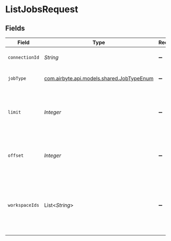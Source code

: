 # ListJobsRequest


## Fields

| Field                                                                                                   | Type                                                                                                    | Required                                                                                                | Description                                                                                             |
| ------------------------------------------------------------------------------------------------------- | ------------------------------------------------------------------------------------------------------- | ------------------------------------------------------------------------------------------------------- | ------------------------------------------------------------------------------------------------------- |
| `connectionId`                                                                                          | *String*                                                                                                | :heavy_minus_sign:                                                                                      | Filter the Jobs by connectionId.                                                                        |
| `jobType`                                                                                               | [com.airbyte.api.models.shared.JobTypeEnum](../../models/shared/JobTypeEnum.md)                         | :heavy_minus_sign:                                                                                      | Filter the Jobs by jobType.                                                                             |
| `limit`                                                                                                 | *Integer*                                                                                               | :heavy_minus_sign:                                                                                      | Set the limit on the number of Jobs returned. The default is 20 Jobs.                                   |
| `offset`                                                                                                | *Integer*                                                                                               | :heavy_minus_sign:                                                                                      | Set the offset to start at when returning Jobs. The default is 0.                                       |
| `workspaceIds`                                                                                          | List<*String*>                                                                                          | :heavy_minus_sign:                                                                                      | The UUIDs of the workspaces you wish to list jobs for. Empty list will retrieve all allowed workspaces. |